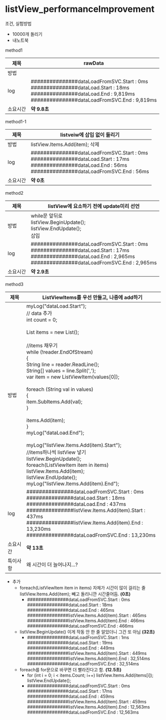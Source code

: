 # listView_performanceImprovement
조건, 실험방법

- 10000개 돌리기
- 내노트북

method1

| 제목     | rawData                                                      |
| -------- | ------------------------------------------------------------ |
| 방법     |                                                              |
| log      | ###############dataLoadFromSVC.Start : 0ms<br/>###############dataLoad.Start : 18ms<br/>###############dataLoad.End : 9,819ms<br/>###############dataLoadFromSVC.End : 9,819ms |
| 소요시간 | **약 9.8초**                                                 |

method1-1

| 제목     | listveiw에 삽입 없이 돌리기                                  |
| -------- | ------------------------------------------------------------ |
| 방법     | listView.Items.Add(item); 삭제                               |
| log      | ###############dataLoadFromSVC.Start : 0ms<br/>###############dataLoad.Start : 17ms<br/>###############dataLoad.End : 56ms<br/>###############dataLoadFromSVC.End : 56ms |
| 소요시간 | **약 0초**                                                   |

method2

| 제목     | listView에 요소하기 전에 update미리 선언                     |
| -------- | ------------------------------------------------------------ |
| 방법     | while문 앞뒤로<br />listView.BeginUpdate();<br />listView.EndUpdate();<br />삽입 |
| log      | ###############dataLoadFromSVC.Start : 0ms<br/>###############dataLoad.Start : 17ms<br/>###############dataLoad.End : 2,965ms<br/>###############dataLoadFromSVC.End : 2,965ms |
| 소요시간 | **약 2.9초**                                                 |

method3

| 제목     | ListViewItems를 우선 만들고, 나중에 add하기                  |
| -------- | ------------------------------------------------------------ |
| 방법     | myLog("dataLoad.Start");<br/>            // data 추가<br/>            int count = 0;<br/><br/>            List<ListViewItem> items = new List<ListViewItem>();<br/><br/>            //items 채우기<br/>            while (!reader.EndOfStream)<br/>            {<br/>                String line = reader.ReadLine();<br/>                String[] values = line.Split(',');<br/>                var item = new ListViewItem(values[0]);<br/><br/>                foreach (String val in values)<br/>                {<br/>                    item.SubItems.Add(val);<br/>                }<br/><br/>                items.Add(item);<br/>            }<br/>            myLog("dataLoad.End");<br/><br/>            myLog("listView.Items.Add(item).Start");<br/>            //items하나씩 listView 넣기<br/>            listView.BeginUpdate();<br/>            foreach(ListViewItem item in items)<br/>                listView.Items.Add(item);<br/>            listView.EndUpdate();<br/>            myLog("listView.Items.Add(item).End"); |
| log      | ###############dataLoadFromSVC.Start : 0ms<br/>###############dataLoad.Start : 18ms<br/>###############dataLoad.End : 437ms<br/>###############listView.Items.Add(item).Start : 437ms<br/>###############listView.Items.Add(item).End : 13,230ms<br/>###############dataLoadFromSVC.End : 13,230ms |
| 소요시간 | **약 13초**                                                  |
| 특이사항 | 왜 시간이 더 늘어나지...?                                    |

- 추가
  - foreach(ListViewItem item in items) 자체가 시간이 많이 걸리는 줄listView.Items.Add(item); 빼고 돌리니깐 시간줄어듬. **(0초)**
    - ###############dataLoadFromSVC.Start : 0ms
      ###############dataLoad.Start : 18ms
      ###############dataLoad.End : 465ms
      ###############listView.Items.Add(item).Start : 465ms
      ###############listView.Items.Add(item).End : 466ms
      ###############dataLoadFromSVC.End : 466ms
  - listView.BeginUpdate() 이게 작동 안 한 줄 알았더니 그건 또 아님 **(32초)**
    - ###############dataLoadFromSVC.Start : 1ms
      ###############dataLoad.Start : 19ms
      ###############dataLoad.End : 449ms
      ###############listView.Items.Add(item).Start : 449ms
      ###############listView.Items.Add(item).End : 32,514ms
      ###############dataLoadFromSVC.End : 32,514ms
  - foreach를 for문으로 바꾸면 더 빨라진다고 함. **(12.5초)**
    - for (int i = 0; i < items.Count; i++)
          listView.Items.Add(items[i]);
      listView.EndUpdate();
    - ###############dataLoadFromSVC.Start : 0ms
      ###############dataLoad.Start : 17ms
      ###############dataLoad.End : 459ms
      ###############listView.Items.Add(item).Start : 459ms
      ###############listView.Items.Add(item).End : 12,563ms
      ###############dataLoadFromSVC.End : 12,563ms

